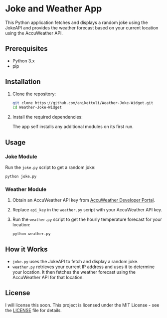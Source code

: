 # Joke and Weather App

This Python application fetches and displays a random joke using the JokeAPI and provides the weather forecast based on your current location using the AccuWeather API.

## Prerequisites

- Python 3.x
- pip

## Installation

1. Clone the repository:

   ```bash
   git clone https://github.com/anikettuli/Weather-Joke-Widget.git
   cd Weather-Joke-Widget
   ```

2. Install the required dependencies:

   The app self installs any additional modules on its first run. 

## Usage

### Joke Module

Run the `joke.py` script to get a random joke:

```bash
python joke.py
```

### Weather Module

1. Obtain an AccuWeather API key from [AccuWeather Developer Portal](https://developer.accuweather.com/).

2. Replace `api_key` in the `weather.py` script with your AccuWeather API key.

3. Run the `weather.py` script to get the hourly temperature forecast for your location:

   ```bash
   python weather.py
   ```

## How it Works

- `joke.py` uses the JokeAPI to fetch and display a random joke.
- `weather.py` retrieves your current IP address and uses it to determine your location. It then fetches the weather forecast using the AccuWeather API for that location.

## License
I will license this soon.
This project is licensed under the MIT License - see the [LICENSE](LICENSE) file for details.
